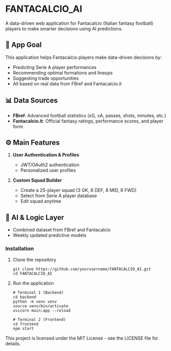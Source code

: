 # FANTACALCIO_AI

A data-driven web application for Fantacalcio (Italian fantasy football) players to make smarter decisions using AI predictions.

## 🎯 App Goal

This application helps Fantacalcio players make data-driven decisions by:
- Predicting Serie A player performances
- Recommending optimal formations and lineups
- Suggesting trade opportunities
- All based on real data from FBref and Fantacalcio.it

## 📊 Data Sources

- **FBref**: Advanced football statistics (xG, xA, passes, shots, minutes, etc.)
- **Fantacalcio.it**: Official fantasy ratings, performance scores, and player form

## ⚙️ Main Features

1. **User Authentication & Profiles**
   - JWT/OAuth2 authentication
   - Personalized user profiles

2. **Custom Squad Builder**
   - Create a 25-player squad (3 GK, 8 DEF, 8 MID, 6 FWD)
   - Select from Serie A player database
   - Edit squad anytime

## 🧠 AI & Logic Layer

- Combined dataset from FBref and Fantacalcio
- Weekly updated predictive models

### Installation

1. Clone the repository
   ```
   git clone https://github.com/yourusername/FANTACALCIO_AI.git
   cd FANTACALCIO_AI
   ```
   
2. Run the application
   ```
   # Terminal 1 (Backend)
   cd backend
   python -m venv venv
   source venv/bin/activate
   uvicorn main:app --reload

   # Terminal 2 (Frontend)
   cd frontend
   npm start
   ```

This project is licensed under the MIT License - see the LICENSE file for details.
